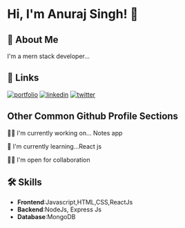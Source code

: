 
# Hi, I'm Anuraj Singh! 👋


## 🚀 About Me
I'm a mern stack developer...


## 🔗 Links
[![portfolio](https://img.shields.io/badge/my_portfolio-000?style=for-the-badge&logo=ko-fi&logoColor=white)](https://anurajsingh416.github.io/portfolio/)
[![linkedin](https://img.shields.io/badge/linkedin-0A66C2?style=for-the-badge&logo=linkedin&logoColor=white)](https://www.linkedin.com/in/anuraj-singh416)
[![twitter](https://img.shields.io/badge/twitter-1DA1F2?style=for-the-badge&logo=twitter&logoColor=white)](https://twitter.com/Anuraj_Singh416)


## Other Common Github Profile Sections
👩‍💻 I'm currently working on... Notes app

🧠 I'm currently learning...React js

👯‍♀️ I'm open for collaboration 




## 🛠 Skills
- **Frontend**:Javascript,HTML,CSS,ReactJs
- **Backend**:NodeJs, Express Js
- **Database**:MongoDB 

